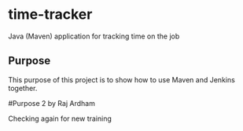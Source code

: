# time-tracker
Java (Maven) application for tracking time on the job

## Purpose

This purpose of this project is to show how to use Maven and Jenkins together.

#Purpose 2 by Raj Ardham

Checking again for new training 
